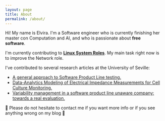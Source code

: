 ```yaml
---
layout: page
title: About
permalink: /about/
---
```


Hi! My name is Elvira. I'm a Software engineer who is currently finishing her master con Computation and AI, and who is passionate about **free software**.

I'm currently contributing to [**Linux System Roles**](https://linux-system-roles.github.io/). My main task right now is to improve the Network role.

I've contributed to several research articles at the University of Seville:
- [A general approach to Software Product Line testing.](https://biblioteca.sistedes.es/articulo/a-general-approach-to-software-product-line-testing/)
- [Data-Analytics Modeling of Electrical Impedance Measurements for Cell Culture Monitoring.](https://www.mdpi.com/1424-8220/19/21/4639)
- [Variability management in a software product line unaware company: towards a real evaluation.](https://www.researchgate.net/publication/335058684_Variability_Management_in_a_Software_Product_Line_Unaware_Company_Towards_a_Real_Evaluation)

🌿 Please do not hesitate to contact me if you want more info or if you see anything wrong on my blog 🌿